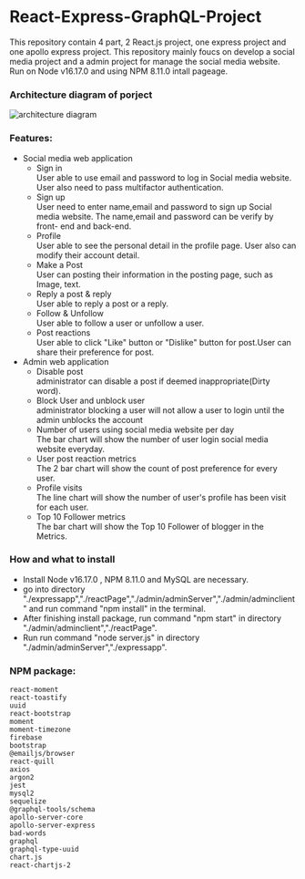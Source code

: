 # React-Express-GraphQL-Project
This repository contain 4 part, 2 React.js project, one express project and one apollo express project. This repository mainly foucs on develop a social media project and a admin project for manage the social media website. Run on Node v16.17.0 and using NPM 8.11.0 intall pageage.


### Architecture diagram of porject 
![architecture diagram ](https://firebasestorage.googleapis.com/v0/b/whitegive-bc20c.appspot.com/o/images%2FReact%20diagram.png?alt=media&token=05e5afb6-96d5-49bb-b5fc-9cefc31a1f36)

### Features:
* Social media web application
  * Sign in
   <br>User able to use email and password to log in Social media website. User also need to pass multifactor authentication. 
  * Sign up
   <br>User need to enter name,email and password to sign up Social media website. The name,email and password can be verify by front- end and back-end.
  * Profile 
   <br>User able to see the personal detail in the profile page. User also can modify their account detail.
  * Make a Post
    <br>User can posting their information in the posting page, such as Image, text.
  * Reply a post & reply 
    <br>User able to reply a post or a reply.
  * Follow & Unfollow 
    <br>User able to follow a user or unfollow a user.
  * Post reactions
    <br>User able to click "Like" button or "Dislike" button for post.User can share their preference for post.
 * Admin web application
   * Disable post 
   <br>administrator can disable a post if deemed inappropriate(Dirty word).
   * Block User and unblock user 
   <br>administrator blocking a user will not allow a user to login until the admin unblocks the account
   * Number of users using social media website per day
    <br>The bar chart will show the number of user login social media website everyday. 
   * User post reaction metrics
    <br>The 2 bar chart will show the count of post preference for every user. 
   * Profile visits
    <br>The line chart will show the number of user's profile has been visit for each user. 
   * Top 10 Follower metrics
    <br>The bar chart will show the Top 10 Follower of blogger in the Metrics. 

### How and what to install
* Install Node v16.17.0 , NPM 8.11.0 and MySQL are necessary.
* go into directory "./expressapp","./reactPage","./admin/adminServer","./admin/adminclient" and run command "npm install" in the terminal.
* After finishing install package, run command "npm start" in directory "./admin/adminclient","./reactPage".
* Run run command "node server.js" in directory "./admin/adminServer","./expressapp".


###  NPM package:
    react-moment
    react-toastify
    uuid
    react-bootstrap
    moment
    moment-timezone
    firebase
    bootstrap
    @emailjs/browser
    react-quill
    axios
    argon2
    jest
    mysql2
    sequelize
    @graphql-tools/schema
    apollo-server-core
    apollo-server-express
    bad-words
    graphql
    graphql-type-uuid
    chart.js
    react-chartjs-2
